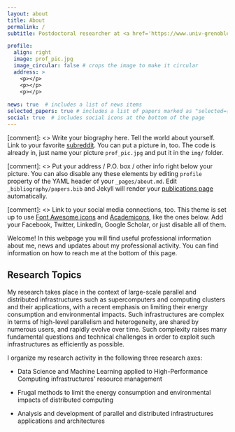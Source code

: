 ```yaml
---
layout: about
title: About
permalink: /
subtitle: Postdoctoral researcher at <a href='https://www.univ-grenoble-alpes.fr/english/'>University Grenoble Alpes</a>. Researcher in lightweight, eco-responsible methods for parallel and distributed systems. 

profile:
  align: right
  image: prof_pic.jpg
  image_circular: false # crops the image to make it circular
  address: >
    <p></p>
    <p></p>
    <p></p>
 
news: true  # includes a list of news items
selected_papers: true # includes a list of papers marked as "selected={true}"
social: true  # includes social icons at the bottom of the page
---
```


[comment]: <> Write your biography here. Tell the world about yourself. Link to your favorite [subreddit](http://reddit.com). You can put a picture in, too. The code is already in, just name your picture `prof_pic.jpg` and put it in the `img/` folder.

[comment]: <> Put your address / P.O. box / other info right below your picture. You can also disable any these elements by editing `profile` property of the YAML header of your `_pages/about.md`. Edit `_bibliography/papers.bib` and Jekyll will render your [publications page](/al-folio/publications/) automatically.

[comment]: <> Link to your social media connections, too. This theme is set up to use [Font Awesome icons](http://fortawesome.github.io/Font-Awesome/) and [Academicons](https://jpswalsh.github.io/academicons/), like the ones below. Add your Facebook, Twitter, LinkedIn, Google Scholar, or just disable all of them.

Welcome! In this webpage you will find useful professional information about me, news and updates about my professional activity.
You can find information on how to reach me at the bottom of this page.

## Research Topics

My research takes place in the context of large-scale parallel and distributed infrastructures such as supercomputers and computing clusters and their applications, with a recent emphasis on limiting their energy consumption and environmental impacts.
Such infrastructures are complex in terms of high-level parallelism and heterogeneity, are shared by numerous users, and rapidly evolve over time. 
Such complexity raises many fundamental questions and technical challenges in order to exploit such infrastructures as efficiently as possible.

I organize my research activity in the following three research axes:

-   Data Science and Machine Learning applied to High-Performance
    Computing infrastructures' resource management

-   Frugal methods to limit the energy consumption and environmental
    impacts of distributed computing

-   Analysis and development of parallel and distributed infrastructures
    applications and architectures
